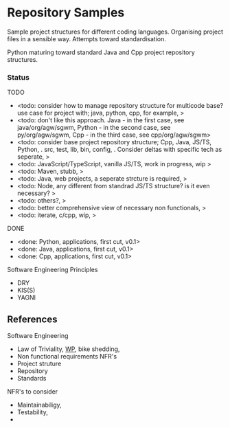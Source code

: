 # Repository Samples

Sample project structures for different coding languages. Organising project files in a sensible way. Attempts toward standardisation.

Python maturing toward standard Java and Cpp project repository structures.

### Status

TODO
* <todo: consider how to manage repository structure for multicode base? use case for project with; java, python, cpp, for example,  >
* <todo: don't like this approach. Java - in the first case, see java/org/agw/sgwm, Python - in the second case, see py/org/agw/sgwm, Cpp - in the third case, see cpp/org/agw/sgwm> 
* <todo: consider base project repository structure; Cpp, Java, JS/TS, Python, . src, test, lib, bin, config, . Consider deltas with specific tech as seperate, >
* <todo: JavaScript/TypeScript, vanilla JS/TS, work in progress, wip >
* <todo: Maven, stubb, >
* <todo: Java, web projects, a seperate strcture is required, >
* <todo: Node, any different from standrad JS/TS structure? is it even necessary? >
* <todo: others?, >
* <todo: better comprehensive view of necessary non functionals, >
* <todo: iterate, c/cpp, wip, >

DONE
* <done: Python, applications, first cut, v0.1>
* <done: Java, applications, first cut, v0.1>
* <done: Cpp, applications, first cut, v0.1>

Software Engineering Principles 
* DRY
* KIS(S)
* YAGNI

## References

Software Engineering 
* Law of Triviality, [WP](https://en.wikipedia.org/wiki/Law_of_triviality), bike shedding, 
* Non functional requirements NFR's
* Project struture
* Repository
* Standards

NFR's to consider
* Maintainabiligy, 
* Testability, 
* 
